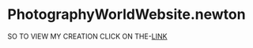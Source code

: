 # PhotographyWorldWebsite.newton

SO TO VIEW MY CREATION CLICK ON THE-<a href="https://lively-semifreddo-f5c1c1.netlify.app/">LINK</a>
